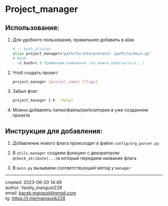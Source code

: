# Project_manager

## Использования: 

1. Для удобного пользования, правильнее добавить в alias
    ```bash 
    # ~/.bash_aliases
    alias project_manager="path/to/interpretator /path/to/main.py"
    # bash
    . ~/.bashrc # Применяем изменения (ну можно ребутнуться...)
    ```

1. Чтоб создать проект: 

    ```bash 
    project_manager [project_name] [flags]
    ```

1. Забыл флаг: 
   ```bash 
   project_manager [-h --help]
   ```

1. Можно добавлять папки/файлы/репозитории в уже созданном проекте


## Инструкция для добавления: 
1. Добавление нового флага происходит в файле `config/arg_parser.py`

2. В `utils.manager` создаем функцию с декоратором `@check_atribute(...)`в который передаем название флага

3. В `main.py` вызываем соответствующий метод у `manager`



---

created: 2023-06-20 14:49  
author: Vasiliy_mangust228  
email: <a href="mailto:bacek.mangust@gmail.com">bacek.mangust@gmail.com</a>  
tg: https://t.me/mangusik228  